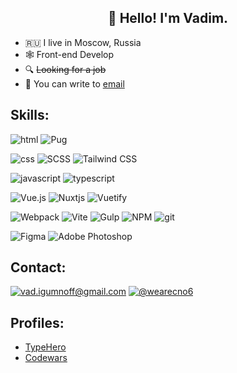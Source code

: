 <h2 align="center">👋 Hello! I'm Vadim.</h2>

- 🇷🇺 I live in Moscow, Russia
- 🕸 Front-end Develop
- 🔍 ~~Looking for a job~~
- 📩 You can write to [email](mailto:vad.igumnoff@gmail.com)

## Skills:

![html](https://img.shields.io/badge/html%20-%23E34F26.svg?&style=for-the-badge&logo=html5&logoColor=white) ![Pug](https://img.shields.io/badge/Pug-FFF?style=for-the-badge&logo=pug&logoColor=A86454)

![css](https://img.shields.io/badge/css%20-%231572B6.svg?&style=for-the-badge&logo=css3&logoColor=white) ![SCSS](https://img.shields.io/badge/SCSS-hotpink.svg?style=for-the-badge&logo=SASS&logoColor=white) ![Tailwind CSS](https://img.shields.io/badge/Tailwind_CSS-38B2AC?style=for-the-badge&logo=tailwind-css&logoColor=white)

![javascript](https://img.shields.io/badge/javascript%20-%23323330.svg?&style=for-the-badge&logo=javascript&logoColor=%23F7DF1E) ![typescript](https://img.shields.io/badge/TypeScript-007ACC?style=for-the-badge&logo=typescript&logoColor=white) 

![Vue.js](https://img.shields.io/badge/vuejs-%2335495e.svg?style=for-the-badge&logo=vuedotjs&logoColor=%234FC08D)  ![Nuxtjs](https://img.shields.io/badge/Nuxt-002E3B?style=for-the-badge&logo=nuxtdotjs&logoColor=#00DC82) ![Vuetify](https://img.shields.io/badge/Vuetify-1867C0?style=for-the-badge&logo=vuetify&logoColor=AEDDFF)

![Webpack](https://img.shields.io/badge/webpack-%238DD6F9.svg?style=for-the-badge&logo=webpack&logoColor=black) ![Vite](https://img.shields.io/badge/vite-%23646CFF.svg?style=for-the-badge&logo=vite&logoColor=white) ![Gulp](https://img.shields.io/badge/GULP-%23CF4647.svg?style=for-the-badge&logo=gulp&logoColor=white) ![NPM](https://img.shields.io/badge/NPM-%23252422.svg?style=for-the-badge&logo=npm&logoColor=white) ![git](https://img.shields.io/badge/git%20-black.svg?&style=for-the-badge&logo=git&logoColor=white)

![Figma](https://img.shields.io/badge/figma-violet.svg?style=for-the-badge&logo=figma&logoColor=white) ![Adobe Photoshop](https://img.shields.io/badge/adobe%20photoshop-%2331A8FF.svg?style=for-the-badge&logo=adobe%20photoshop&logoColor=white) 

## Contact:

[![vad.igumnoff@gmail.com](https://img.shields.io/badge/mail-D14836?style=for-the-badge&logo=mail.ru&logoColor=white)](mailto:vad.igumnoff@gmail.com) [![@wearecno6](https://img.shields.io/badge/Telegram-2CA5E0?style=for-the-badge&logo=telegram&logoColor=white)](https://t.me/wearecno6)

## Profiles:

- [TypeHero](https://typehero.dev/)
- [Codewars](https://www.codewars.com/users/Cno6)
